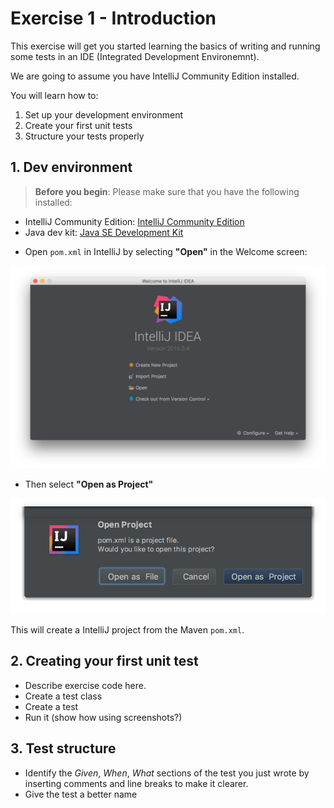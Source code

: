 # Exercise 1 - Introduction

This exercise will get you started learning the basics of writing and running some tests in an IDE (Integrated Development Environemnt).

We are going to assume you have IntelliJ Community Edition installed.

You will learn how to:

1. Set up your development environment
2. Create your first unit tests
3. Structure your tests properly

## 1. Dev environment

> **Before you begin**: Please make sure that you have the following installed:
- IntelliJ Community Edition: [IntelliJ Community Edition](https://www.jetbrains.com/idea/download/)
- Java dev kit: [Java SE Development Kit](http://www.oracle.com/technetwork/java/javase/downloads/jdk8-downloads-2133151.html)


* Open `pom.xml` in IntelliJ by selecting **"Open"** in the Welcome screen:

![](../images/intellij-open.png)

* Then select **"Open as Project"**

![](../images/intellij-open-as-project.png)

This will create a IntelliJ project from the Maven `pom.xml`.

## 2. Creating your first unit test

- Describe exercise code here.
- Create a test class
- Create a test
- Run it (show how using screenshots?)

## 3. Test structure

- Identify the _Given_, _When_, _What_ sections of the test you just wrote by inserting comments and line breaks to make it clearer.
- Give the test a better name
